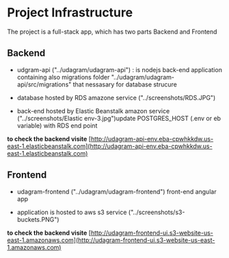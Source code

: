 # Project Infrastructure

The project is a full-stack app, which has two parts Backend and Frontend

## Backend
- udgram-api ("../udagram/udagram-api") : 
is nodejs back-end application containing also migrations folder "../udagram/udagram-api/src/migrations" that nessasary for database strucure

- database hosted by RDS amazone service ("../screenshots/RDS.JPG")

- back-end hosted by Elastic Beanstalk amazon service ("../screenshots/Elastic env-3.jpg")update POSTGRES_HOST (.env or eb variable) with RDS end point

**to check the backend visite** [http://udagram-api-env.eba-cpwhkkdw.us-east-1.elasticbeanstalk.com](http://udagram-api-env.eba-cpwhkkdw.us-east-1.elasticbeanstalk.com)

## Frontend

- udagram-frontend ("../udagram/udagram-frontend")
front-end angular app

- application is hosted to aws s3 service ("../screenshots/s3-buckets.PNG")

**to check the backend visite** [http://udagram-frontend-ui.s3-website-us-east-1.amazonaws.com](http://udagram-frontend-ui.s3-website-us-east-1.amazonaws.com)